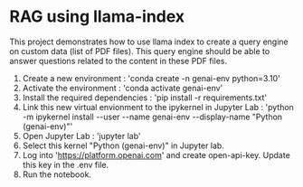# RAG using llama-index
This project demonstrates how to use llama index to create a query engine on custom data (list of PDF files). This query engine should be able to answer questions related to the content in these PDF files.

1. Create a new environment : 'conda create -n genai-env python=3.10'
2. Activate the environment : 'conda activate genai-env'
3. Install the required dependencies : 'pip install -r requirements.txt'
4. Link this new virtual envionment to the ipykernel in Jupyter Lab : 'python -m ipykernel install --user --name genai-env --display-name "Python (genai-env)"'
5. Open Jupyter Lab : 'jupyter lab'
6. Select this kernel "Python (genai-env)" in Jupyter lab.
7. Log into 'https://platform.openai.com' and create open-api-key. Update this key in the .env file.
8. Run the notebook.
